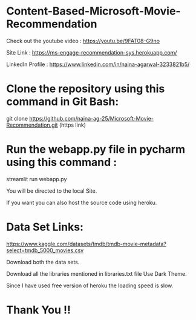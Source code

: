 # Content-Based-Microsoft-Movie-Recommendation
Check out the youtube video : https://youtu.be/9FAT08-G9no

Site Link : https://ms-engage-recommendation-sys.herokuapp.com/

LinkedIn Profile : https://www.linkedin.com/in/naina-agarwal-3233821b5/

# Clone the repository using this command in Git Bash:
git clone https://github.com/naina-ag-25/Microsoft-Movie-Recommendation.git 
(https link)

# Run the webapp.py file in pycharm using this command :
streamlit run webapp.py

You will be directed to the local Site.

If you want you can also host the source code using heroku.

# Data Set Links:
https://www.kaggle.com/datasets/tmdb/tmdb-movie-metadata?select=tmdb_5000_movies.csv

Download both the data sets.


Download all the libraries mentioned in libraries.txt file
Use Dark Theme.

Since I have used free version of heroku the loading speed is slow.



# Thank You !!
